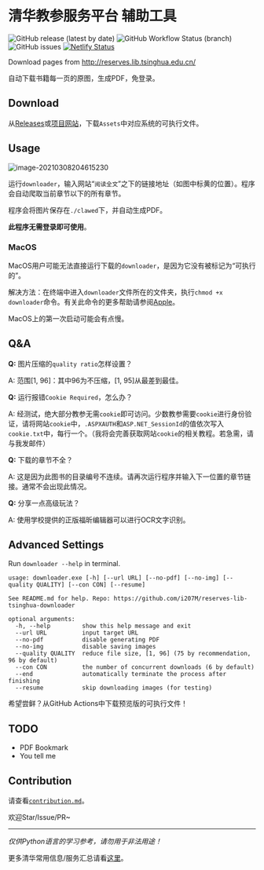 # 清华教参服务平台 辅助工具

![GitHub release (latest by date)](https://img.shields.io/github/v/release/i207M/reserves-lib-tsinghua-downloader) ![GitHub Workflow Status (branch)](https://img.shields.io/github/workflow/status/i207M/reserves-lib-tsinghua-downloader/Release%20Test/main) ![GitHub issues](https://img.shields.io/github/issues/i207M/reserves-lib-tsinghua-downloader) [![Netlify Status](https://api.netlify.com/api/v1/badges/d6a79087-90b9-4659-9700-acd47b95cd9b/deploy-status)](https://reserves-lib.netlify.app/)

Download pages from http://reserves.lib.tsinghua.edu.cn/

自动下载书籍每一页的原图，生成PDF，免登录。

## Download

从[Releases](https://github.com/i207M/reserves-lib-tsinghua-downloader/releases/latest)或[项目网站](https://reserves-lib.netlify.app/)，下载`Assets`中对应系统的可执行文件。

## Usage

![image-20210308204615230](https://i.loli.net/2021/03/08/zVAYweuK7cHk5os.png)

运行`downloader`，输入网站“`阅读全文`”之下的链接地址（如图中标黄的位置）。程序会自动爬取当前章节以下的所有章节。

程序会将图片保存在`./clawed`下，并自动生成PDF。

**此程序无需登录即可使用**。

### MacOS

MacOS用户可能无法直接运行下载的`downloader`，是因为它没有被标记为“可执行的”。

解决方法：在终端中进入`downloader`文件所在的文件夹，执行`chmod +x downloader`命令。有关此命令的更多帮助请参阅[Apple](https://support.apple.com/zh-cn/guide/terminal/apdd100908f-06b3-4e63-8a87-32e71241bab4/mac)。

MacOS上的第一次启动可能会有点慢。

## Q&A

**Q:** 图片压缩的`quality ratio`怎样设置？

A: 范围[1, 96]：其中96为不压缩，[1, 95]从最差到最佳。

**Q:** 运行报错`Cookie Required`，怎么办？

A: 经测试，绝大部分教参无需`cookie`即可访问。少数教参需要`cookie`进行身份验证，请将网站`cookie`中，`.ASPXAUTH`和`ASP.NET_SessionId`的值依次写入`cookie.txt`中，每行一个。（我将会完善获取网站`cookie`的相关教程。若急需，请与我发邮件）

**Q:** 下载的章节不全？

A: 这是因为此图书的目录编号不连续。请再次运行程序并输入下一位置的章节链接。通常不会出现此情况。

**Q:** 分享一点高级玩法？

A: 使用学校提供的正版福昕编辑器可以进行OCR文字识别。

## Advanced Settings

Run `downloader --help` in terminal.

```
usage: downloader.exe [-h] [--url URL] [--no-pdf] [--no-img] [--quality QUALITY] [--con CON] [--resume]

See README.md for help. Repo: https://github.com/i207M/reserves-lib-tsinghua-downloader

optional arguments:
  -h, --help         show this help message and exit
  --url URL          input target URL
  --no-pdf           disable generating PDF
  --no-img           disable saving images
  --quality QUALITY  reduce file size, [1, 96] (75 by recommendation, 96 by default)
  --con CON          the number of concurrent downloads (6 by default)
  --end              automatically terminate the process after finishing
  --resume           skip downloading images (for testing)
```

希望尝鲜？从GitHub Actions中下载预览版的可执行文件！

## TODO

- PDF Bookmark
- You tell me

## Contribution

请查看[`contribution.md`](/contribution.md)。

欢迎Star/Issue/PR~

---

*仅供Python语言的学习参考，请勿用于非法用途！*

更多清华常用信息/服务汇总请看[这里](https://github.com/ZenithalHourlyRate/thuservices)。
